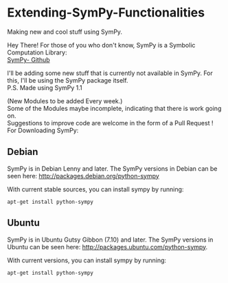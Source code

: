 # Extending-SymPy-Functionalities
Making new and cool stuff using SymPy.

Hey There!
For those of you who don't know, SymPy is a Symbolic Computation Library:</br>
<a href="https://github.com/sympy/sympy">SymPy- Github</a>

I'll be adding some new stuff that is currently not available in SymPy.
For this, I'll be using the SymPy package itself.</br>
P.S. Made using SymPy 1.1 </br>

(New Modules to be added Every week.)</br>
Some of the Modules maybe incomplete, indicating that there is work going on.</br>
Suggestions to improve code are welcome in the form of a Pull Request  !</br>
For Downloading SymPy:</br>
## Debian</br>

SymPy is in Debian Lenny and later. The SymPy versions in Debian can be seen here: http://packages.debian.org/python-sympy

With current stable sources, you can install sympy by running:

```apt-get install python-sympy```

## Ubuntu</br>

SymPy is in Ubuntu Gutsy Gibbon (7.10) and later. The SymPy versions in Ubuntu can be seen here: http://packages.ubuntu.com/python-sympy.

With current versions, you can install sympy by running:

```apt-get install python-sympy```


